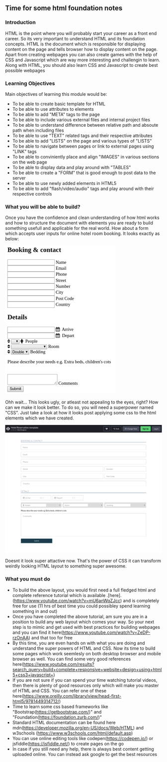 ## Time for some html foundation notes

### Introduction
HTML is the point where you will probably start your career as a front end career. So its very important to understand HTML and its foundation concepts. HTML is the document which is responsible for displaying content on the page and tells browser how to display content on the page. Apart from creating webpages you can also create games with the help of CSS and Javascript which are way more interesting and challengin to learn. Along with HTML, you should also learn CSS and Javascript to create best possible webpages  


### Learning Objectives
Main objectives of learning this module would be:
- To be able to create basic template for HTML
- To be able to use attributes to elements
- To be able to add "META" tags to the page
- To be able to include various external files and internal project files
- To be able to understand difference between relative path and absoute path when including files
- To be able to use "TEXT" related tags and their respective attributes
- To be able to add "LISTS" on the page and various types of "LISTS"
- To be able to navigate between pages or link to external pages using "LINK" tags
- To be able to conviniently place and align "IMAGES" in various sections on the web page
- To be able to display data and play around with "TABLES"
- To be able to create a "FORM" that is good enough to post data to the server
- To be able to use newly added elements in HTML5
- To be able to add "flash/video/audio" tags and play around with their respective controls


### What you will be able to build?
Once you have the confidence and clean understanding of how html works and how to structure the document with elements you are ready to build something usefull and applicable for the real world. How about a form which accepts user inputs for online hotel room booking. It looks exactly as below:

![](html-only.png)

Ohh wait... This looks ugly, or atleast not appealing to the eyes, right? 
How can we make it look better. To do so, you will need a superpower named "CSS". Just take a look at how it looks post applying some css to the html elements which we have created.

![](complete-page.png)

Doesnt it look super attactive now. That's the power of CSS it can transform weirdly looking HTML layout to something super awesome. 

### What you must do
- To build the above layout, you would first need a full fledged html and complete reference tutorial which is available .[here].(https://www.youtube.com/watch?v=mU6anWqZJcc) and is completely free for use (11 hrs of best time you could possibley spend learning something in and out)
- Once you have completed the above tutorial, am sure you are in a position to build any web layout which comes your way. So your next step is to mimic and get used with best practices for building webpages and you can find it here(https://www.youtube.com/watch?v=ZeDP-rzOnAA) and that too for free
- By this time, you are even hands on with what you are doing and understand the super powers of HTML and CSS. Now its time to build some pages which work seemlesly on both desktop browser and mobile browser as well. You can find some very good references here(https://www.youtube.com/results?search_query=build+complete+responsive+website+design+using+html5+css3+javascript+)
- If you are not sure if you can spend your time watching tutorial videos, then there is plenty of good resources only which will make you master of HTML and CSS. You can refer one of these here(https://www.oreilly.com/library/view/head-first-html5/9781449314712/)
- Time to learn some css based frameworks like "Bootstrap(https://getbootstrap.com/)" and "Foundation(https://foundation.zurb.com/)"
- Standard HTML documentation can be found here mdn(https://developer.mozilla.org/en-US/docs/Web/HTML) and w3schools (https://www.w3schools.com/html/default.asp)
- You can use online editing tools like codepen(https://codepen.io/) or jsfiddle(https://jsfiddle.net/) to create pages on the go
- In case if you still need any help, there is always best content getting uploaded online. You can instead ask google to get the best resources


